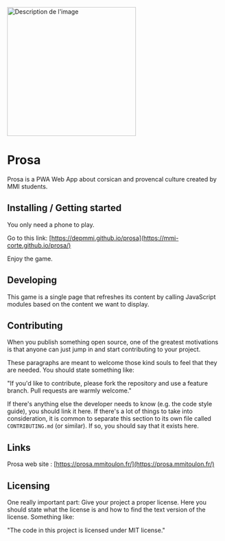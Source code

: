 <img src="assets/logo.png" alt="Description de l'image" width="300">

# Prosa

Prosa is a PWA Web App about corsican and provencal culture created by MMI students.

## Installing / Getting started

You only need a phone to play.

Go to this link: [https://depmmi.github.io/prosa](https://mmi-corte.github.io/prosa/)

Enjoy the game.

## Developing

This game is a single page that refreshes its content by calling JavaScript modules based on the content we want to display.

## Contributing

When you publish something open source, one of the greatest motivations is that
anyone can just jump in and start contributing to your project.

These paragraphs are meant to welcome those kind souls to feel that they are
needed. You should state something like:

"If you'd like to contribute, please fork the repository and use a feature
branch. Pull requests are warmly welcome."

If there's anything else the developer needs to know (e.g. the code style
guide), you should link it here. If there's a lot of things to take into
consideration, it is common to separate this section to its own file called
`CONTRIBUTING.md` (or similar). If so, you should say that it exists here.

## Links

Prosa web site : [https://prosa.mmitoulon.fr/](https://prosa.mmitoulon.fr/)

## Licensing

One really important part: Give your project a proper license. Here you should
state what the license is and how to find the text version of the license.
Something like:

"The code in this project is licensed under MIT license."
